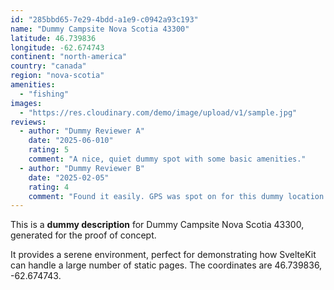 ```yaml
---
id: "285bbd65-7e29-4bdd-a1e9-c0942a93c193"
name: "Dummy Campsite Nova Scotia 43300"
latitude: 46.739836
longitude: -62.674743
continent: "north-america"
country: "canada"
region: "nova-scotia"
amenities:
  - "fishing"
images:
  - "https://res.cloudinary.com/demo/image/upload/v1/sample.jpg"
reviews:
  - author: "Dummy Reviewer A"
    date: "2025-06-010"
    rating: 5
    comment: "A nice, quiet dummy spot with some basic amenities."
  - author: "Dummy Reviewer B"
    date: "2025-02-05"
    rating: 4
    comment: "Found it easily. GPS was spot on for this dummy location."
---
```


This is a **dummy description** for Dummy Campsite Nova Scotia 43300, generated for the proof of concept.

It provides a serene environment, perfect for demonstrating how SvelteKit can handle a large number of static pages. The coordinates are 46.739836, -62.674743.
